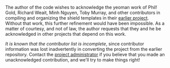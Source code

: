 The author of the code wishes to acknowledge the yeoman work of
Phil! Gold, Richard Weait, Minh Nguyen, Toby Murray, and other 
contributors in compiling and
organizing the shield templates in their [earlier project](https://launchpad.net/osm-shields).
Without that work, this further refinement would have been
impossible. As a matter of courtesy, and not of law, the author
requests that they and he be acknowledged in other projects
that depend on this work. 

_It is known that the contributor
list is incomplete_, since contributor information was lost 
inadvertently in converting the project from the earlier
repository. Contact the [project administrator](mailto:kevin.b.kenny+github@gmail.com)
if you believe that you made an unacknowledged contribution, and we'll
try to make things right!
